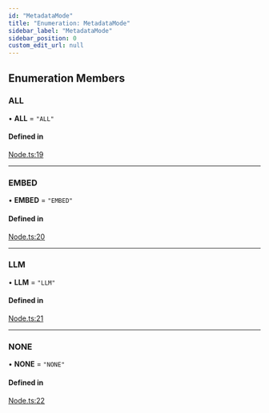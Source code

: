```yaml
---
id: "MetadataMode"
title: "Enumeration: MetadataMode"
sidebar_label: "MetadataMode"
sidebar_position: 0
custom_edit_url: null
---
```


## Enumeration Members

### ALL

• **ALL** = ``"ALL"``

#### Defined in

[Node.ts:19](https://github.com/run-llama/LlamaIndexTS/blob/87925a3/packages/core/src/Node.ts#L19)

___

### EMBED

• **EMBED** = ``"EMBED"``

#### Defined in

[Node.ts:20](https://github.com/run-llama/LlamaIndexTS/blob/87925a3/packages/core/src/Node.ts#L20)

___

### LLM

• **LLM** = ``"LLM"``

#### Defined in

[Node.ts:21](https://github.com/run-llama/LlamaIndexTS/blob/87925a3/packages/core/src/Node.ts#L21)

___

### NONE

• **NONE** = ``"NONE"``

#### Defined in

[Node.ts:22](https://github.com/run-llama/LlamaIndexTS/blob/87925a3/packages/core/src/Node.ts#L22)
